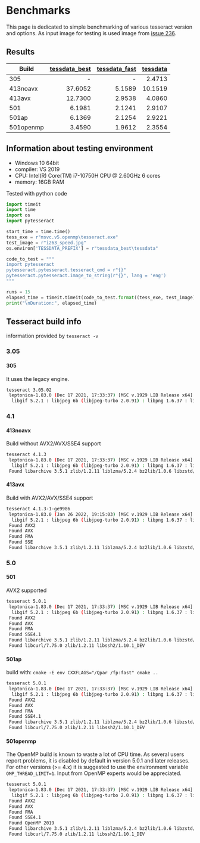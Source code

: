 # Benchmarks

This page is dedicated to simple benchmarking of various tesseract version and options.
As input image for testing is used image from [issue 236](https://github.com/tesseract-ocr/tesseract/issues/263).


## Results

| Build       | [tessdata_best ](https://github.com/tesseract-ocr/tessdata_best)| [tessdata_fast](https://github.com/tesseract-ocr/tessdata_fast) | [tessdata ](https://github.com/tesseract-ocr/tessdata)|
| ---              |    ---: |   ---: |     ---: |
| 305              |    -    |    -   |  2.4713  |
| 413noavx         | 37.6052 | 5.1589 | 10.1519  |
| 413avx           | 12.7300 | 2.9538 |  4.0860  |
| 501              |  6.1981 | 2.1241 |  2.9107  |
| 501ap            |  6.1369 | 2.1254 |  2.9221  |
| 501openmp        |  3.4590 | 1.9612 |  2.3554  |



## Information about testing environment
* Windows 10 64bit
* compiler: VS 2019
* CPU: Intel(R) Core(TM) i7-10750H CPU @ 2.60GHz 6 cores
* memory: 16GB RAM

Tested with python code
```py
import timeit
import time
import os
import pytesseract

start_time = time.time()
tess_exe = r"msvc.v5.openmp\tesseract.exe"
test_image = r"i263_speed.jpg"
os.environ['TESSDATA_PREFIX'] = r"tessdata_best\tessdata"

code_to_test = """
import pytesseract
pytesseract.pytesseract.tesseract_cmd = r"{}"
pytesseract.pytesseract.image_to_string(r"{}", lang = 'eng')
"""

runs = 15
elapsed_time = timeit.timeit(code_to_test.format((tess_exe, test_image), number=runs)/runs
print("\nDuration:", elapsed_time)

```

## Tesseract build info

information provided by `tesseract -v`

### 3.05

#### 305

It uses the legacy engine.

```sh
tesseract 3.05.02
 leptonica-1.83.0 (Dec 17 2021, 17:33:37) [MSC v.1929 LIB Release x64]
  libgif 5.2.1 : libjpeg 6b (libjpeg-turbo 2.0.91) : libpng 1.6.37 : libtiff 4.3.0 : zlib 1.2.11 : libwebp 1.2.0 : libopenjp2 2.4.0
```

### 4.1

#### 413noavx

Build without AVX2/AVX/SSE4 support

```sh
tesseract 4.1.3
 leptonica-1.83.0 (Dec 17 2021, 17:33:37) [MSC v.1929 LIB Release x64]
  libgif 5.2.1 : libjpeg 6b (libjpeg-turbo 2.0.91) : libpng 1.6.37 : libtiff 4.3.0 : zlib 1.2.11 : libwebp 1.2.0 : libopenjp2 2.4.0
 Found libarchive 3.5.1 zlib/1.2.11 liblzma/5.2.4 bz2lib/1.0.6 libzstd/1.4.9
```

#### 413avx

Build with AVX2/AVX/SSE4 support

```sh
tesseract 4.1.3-1-ge9986
 leptonica-1.83.0 (Jan 26 2022, 19:15:03) [MSC v.1929 LIB Release x64]
  libgif 5.2.1 : libjpeg 6b (libjpeg-turbo 2.0.91) : libpng 1.6.37 : libtiff 4.3.0 : zlib 1.2.11
 Found AVX2
 Found AVX
 Found FMA
 Found SSE
 Found libarchive 3.5.1 zlib/1.2.11 liblzma/5.2.4 bz2lib/1.0.6 libzstd/1.4.9
```

### 5.0

#### 501

AVX2 supported

```sh
tesseract 5.0.1
 leptonica-1.83.0 (Dec 17 2021, 17:33:37) [MSC v.1929 LIB Release x64]
  libgif 5.2.1 : libjpeg 6b (libjpeg-turbo 2.0.91) : libpng 1.6.37 : libtiff 4.3.0 : zlib 1.2.11 : libwebp 1.2.0 : libopenjp2 2.4.0
 Found AVX2
 Found AVX
 Found FMA
 Found SSE4.1
 Found libarchive 3.5.1 zlib/1.2.11 liblzma/5.2.4 bz2lib/1.0.6 libzstd/1.4.9
 Found libcurl/7.75.0 zlib/1.2.11 libssh2/1.10.1_DEV
 ```
 
#### 501ap
 
build with: `cmake -E env CXXFLAGS="/Qpar /fp:fast" cmake ..`
 
```sh
tesseract 5.0.1
 leptonica-1.83.0 (Dec 17 2021, 17:33:37) [MSC v.1929 LIB Release x64]
  libgif 5.2.1 : libjpeg 6b (libjpeg-turbo 2.0.91) : libpng 1.6.37 : libtiff 4.3.0 : zlib 1.2.11 : libwebp 1.2.0 : libopenjp2 2.4.0
 Found AVX2
 Found AVX
 Found FMA
 Found SSE4.1
 Found libarchive 3.5.1 zlib/1.2.11 liblzma/5.2.4 bz2lib/1.0.6 libzstd/1.4.9
 Found libcurl/7.75.0 zlib/1.2.11 libssh2/1.10.1_DEV
```
 
#### 501openmp

The OpenMP build is known to waste a lot of CPU time.
As several users report problems, it is disabled by default in version 5.0.1 and later releases.
For other versions (>= 4.x) it is suggested to use the environment variable `OMP_THREAD_LIMIT=1`.
Input from OpenMP experts would be appreciated.

```sh
tesseract 5.0.1
 leptonica-1.83.0 (Dec 17 2021, 17:33:37) [MSC v.1929 LIB Release x64]
  libgif 5.2.1 : libjpeg 6b (libjpeg-turbo 2.0.91) : libpng 1.6.37 : libtiff 4.3.0 : zlib 1.2.11 : libwebp 1.2.0 : libopenjp2 2.4.0
 Found AVX2
 Found AVX
 Found FMA
 Found SSE4.1
 Found OpenMP 2019
 Found libarchive 3.5.1 zlib/1.2.11 liblzma/5.2.4 bz2lib/1.0.6 libzstd/1.4.9
 Found libcurl/7.75.0 zlib/1.2.11 libssh2/1.10.1_DEV
```
